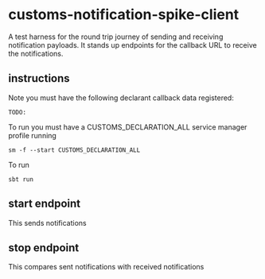 # customs-notification-spike-client

A test harness for the round trip journey of sending and receiving notification payloads. It stands up endpoints
for the callback URL to receive the notifications. 
 
## instructions

Note you must have the following declarant callback data registered:
 
    TODO: 
 
To run you must have a CUSTOMS_DECLARATION_ALL service manager profile running 
 
    sm -f --start CUSTOMS_DECLARATION_ALL
    
To run 
    
    sbt run 
 
## start endpoint

This sends notifications

## stop endpoint

This compares sent notifications with received notifications

